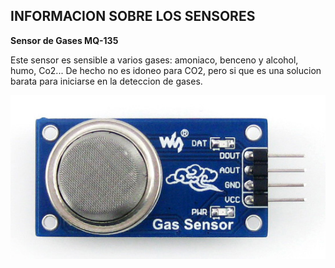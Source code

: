 ## INFORMACION SOBRE LOS SENSORES 

**Sensor de Gases MQ-135**

Este sensor es sensible a varios gases: amoniaco, benceno y alcohol, humo, Co2...
De hecho no es idoneo para CO2, pero si que es una solucion barata para iniciarse en la deteccion de gases.

![](./mq-135.jpg)

